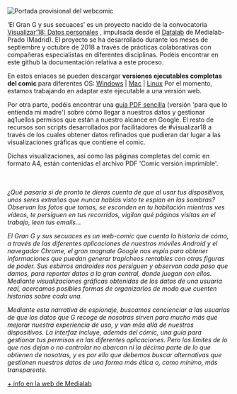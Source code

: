 ![Portada provisional del webcomic](https://pbs.twimg.com/media/DogvTSvXsAA0mrx.jpg:large)
>
‘El Gran G y sus secuaces’ es un proyecto nacido de la convocatoria [Visualizar’18: Datos personales](https://www.medialab-prado.es/programas/visualizar18-datos-personales)
, impulsada desde el [Datalab](https://www.medialab-prado.es/laboratorios/datalab) de Medialab-Prado (Madrid). El proyecto se ha desarrollado durante los meses de septiembre y octubre de 2018 a través de prácticas colaborativas con compañeras especialistas en diferentes disciplinas. Podéis encontrar en este github la documentación relativa a este proceso.

En estos enlaces se pueden descargar <b> versiones ejecutables completas del comic </b> para diferentes OS:
[Windows](http://Astordigital.co/comic/Ejecutables/Windows.zip) |
[Mac](http://astordigital.co/comic/Ejecutables/lMac.zip) |
[Linux](http://astordigital.co/comic/Ejecutables//Linux.zip)
Por el momento, estamos trabajando en adaptar este ejecutable a una versión web.


Por otra parte, podéis encontrar una [guía PDF sencilla](https://github.com/medialab-prado/elGranG/blob/master/Guia%20gestionar%20ElgranG.pdf) (versión 'para que lo entienda mi madre') sobre cómo llegar a nuestros datos y gestionar aq1uellos permisos que están a nuestro alcance en Google.
El resto de recursos son scripts desarrollados por facilitadores de #visualizar18 a través de los cuales obtener datos refinados que pudieran dar lugar a las visualizaciones gráficas que contiene el comic.

Dichas visualizaciones, así como las páginas completas del comic en formato A4, están contenidas el archivo PDF 'Comic versión imprimible'.

<br>
</br>
<i>¿Qué pasaría si de pronto te dieras cuenta de que al usar tus dispositivos, unos seres extraños que nunca habías visto te espían en las sombras? Observan las fotos que tomas, se esconden en tu habitación mientras ves vídeos, te persiguen en tus recorridos, vigilan qué páginas visitas en el trabajo, leen tus emails…

El Gran G y sus secuaces es un web-comic que cuenta la historia de cómo, a través de las diferentes aplicaciones de nuestros móviles Android y el navegador Chrome, el gran magnate Google nos espía para obtener informaciones que puedan generar trapicheos rentables con otras figuras de poder. Sus esbirros androides nos persiguen y observan cada paso que damos, para reportar datos a la gran central, donde juegan con ellos. Mediante visualizaciones gráficas obtenidas de los datos de una usuaria real, acercamos posibles formas de organizarlos de modo que cuenten historias sobre cada una.

Mediante esta narrativa de espionaje, buscamos concienciar a las usuarias de que los datos que G recoge de nosotras sirven para mucho más que mejorar nuestra experiencia de uso, y van más allá de nuestros dispositivos. La interfaz incluye, además del cómic, una guía para gestionar tus permisos en las diferentes aplicaciones. Pero los límites de lo que nos dejan o no controlar no abarcan ni la décima parte de lo que obtienen de nosotras, y es por ello que debemos buscar alternativas que gestionen nuestros datos de una forma más ética o, como mínimo, más transparente.
</i>

[+ info en la web de Medialab](https://www.medialab-prado.es/proyectos/dispositivos-espia-el-gran-g-y-sus-secuaces)
